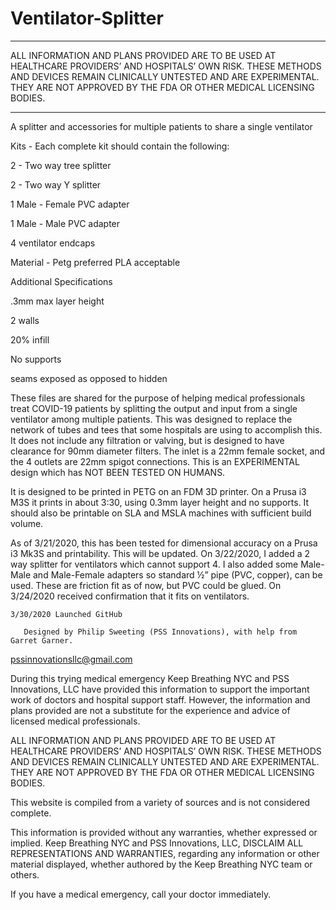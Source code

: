 # Ventilator-Splitter

************************************************************************************************************************************
ALL INFORMATION AND PLANS PROVIDED ARE TO BE USED AT HEALTHCARE PROVIDERS’ AND HOSPITALS’ OWN RISK. THESE METHODS AND DEVICES REMAIN CLINICALLY UNTESTED AND ARE EXPERIMENTAL. THEY ARE NOT APPROVED BY THE FDA OR OTHER MEDICAL LICENSING BODIES. 
************************************************************************************************************************************

A splitter and accessories for multiple patients to share a single ventilator

Kits - Each complete kit should contain the following:

  2 - Two way tree splitter

  2 - Two way Y splitter

  1 Male - Female PVC adapter

  1 Male - Male PVC adapter

  4 ventilator endcaps
  
Material - Petg preferred PLA acceptable 


Additional Specifications

  .3mm max layer height
  
  2 walls
  
  20% infill
  
  No supports
  
  seams exposed as opposed to hidden



These files are shared for the purpose of helping medical professionals treat COVID-19 patients by splitting the output and input from a single ventilator among multiple patients. This was designed to replace the network of tubes and tees that some hospitals are using to accomplish this. It does not include any filtration or valving, but is designed to have clearance for 90mm diameter filters. The inlet is a 22mm female socket, and the 4 outlets are 22mm spigot connections. This is an EXPERIMENTAL design which has NOT BEEN TESTED ON HUMANS.

It is designed to be printed in PETG on an FDM 3D printer. On a Prusa i3 M3S it prints in about 3:30, using 0.3mm layer height and no supports. It should also be printable on SLA and MSLA machines with sufficient build volume.

As of 3/21/2020, this has been tested for dimensional accuracy on a Prusa i3 Mk3S and printability. This will be updated.
On 3/22/2020, I added a 2 way splitter for ventilators which cannot support 4. I also added some Male-Male and Male-Female adapters so standard ½” pipe (PVC, copper), can be used. These are friction fit as of now, but PVC could be glued.
On 3/24/2020 received confirmation that it fits on ventilators.

	3/30/2020 Launched GitHub

	   Designed by Philip Sweeting (PSS Innovations), with help from Garret Garner. 

pssinnovationsllc@gmail.com

During this trying medical emergency Keep Breathing NYC and PSS Innovations, LLC have provided this information to support the important work of doctors and hospital support staff. However, the information and plans provided are not a substitute for the experience and advice of licensed medical professionals.

ALL INFORMATION AND PLANS PROVIDED ARE TO BE USED AT HEALTHCARE PROVIDERS’ AND HOSPITALS’ OWN RISK. THESE METHODS AND DEVICES REMAIN CLINICALLY UNTESTED AND ARE EXPERIMENTAL. THEY ARE NOT APPROVED BY THE FDA OR OTHER MEDICAL LICENSING BODIES. 

This website is compiled from a variety of sources and is not considered complete. 

This information is provided without any warranties, whether expressed or implied. Keep Breathing NYC and PSS Innovations, LLC, DISCLAIM ALL REPRESENTATIONS AND WARRANTIES, regarding any information or other material displayed, whether authored by the Keep Breathing NYC team or others.

If you have a medical emergency, call your doctor immediately.
